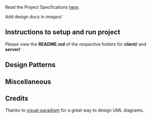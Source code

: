 Read the Project Specfications [here](https://docs.google.com/document/d/1zZjNk9cbNLz0mp_-YtyZxhMzUph97fVgCkSE4u2k5EA/edit?usp=sharing).

Add design docs in *images/*

## Instructions to setup and run project
Please view the **README.md** of the respective folders for **client/** and **server/**

## Design Patterns

## Miscellaneous

Credits
-
Thanks to [visual-paradigm](https://online.visual-paradigm.com) for a great way to design UML diagrams.
